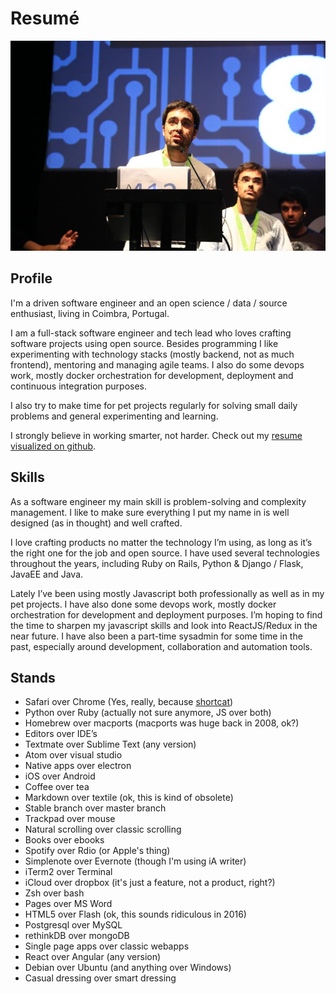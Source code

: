 # Resumé

![me at codebits](https://github.com/brecke/resume/blob/master/me_at_codebits.jpg?raw=true)

## Profile

I'm a driven software engineer and an open science / data / source enthusiast, living in Coimbra, Portugal.

I am a full-stack software engineer and tech lead who loves crafting software projects using open source. Besides programming I like experimenting with technology stacks (mostly backend, not as much frontend), mentoring and managing agile teams. I also do some devops work, mostly docker orchestration for development, deployment and continuous integration purposes.

I also try to make time for pet projects regularly for solving small daily problems and general experimenting and learning.

I strongly believe in working smarter, not harder. Check out my [resume visualized on github](https://github.com/brecke/resume-visualized).

## Skills

As a software engineer my main skill is problem-solving and complexity management. I like to make sure everything I put my name in is well designed (as in thought) and well crafted.

I love crafting products no matter the technology I’m using, as long as it’s the right one for the job and open source. I have used several technologies throughout the years, including Ruby on Rails, Python & Django / Flask, JavaEE and Java.

Lately I’ve been using mostly Javascript both professionally as well as in my pet projects. I have also done some devops work, mostly docker orchestration for development and deployment purposes. I’m hoping to find the time to sharpen my javascript skills and look into ReactJS/Redux in the near future. I have also been a part-time sysadmin for some time in the past, especially around development, collaboration and automation tools.

## Stands

- Safari over Chrome (Yes, really, because [shortcat](https://shortcatapp.com))
- Python over Ruby (actually not sure anymore, JS over both)
- Homebrew over macports (macports was huge back in 2008, ok?)
- Editors over IDE’s
- Textmate over Sublime Text (any version)
- Atom over visual studio
- Native apps over electron
- iOS over Android
- Coffee over tea
- Markdown over textile (ok, this is kind of obsolete)
- Stable branch over master branch
- Trackpad over mouse
- Natural scrolling over classic scrolling
- Books over ebooks
- Spotify over Rdio (or Apple's thing)
- Simplenote over Evernote (though I'm using iA writer)
- iTerm2 over Terminal
- iCloud over dropbox (it's just a feature, not a product, right?)
- Zsh over bash
- Pages over MS Word
- HTML5 over Flash (ok, this sounds ridiculous in 2016)
- Postgresql over MySQL
- rethinkDB over mongoDB
- Single page apps over classic webapps
- React over Angular (any version)
- Debian over Ubuntu (and anything over Windows)
- Casual dressing over smart dressing
